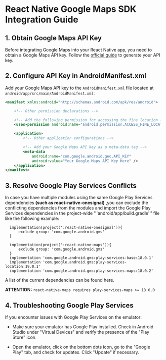 # React Native Google Maps SDK Integration Guide

## 1. Obtain Google Maps API Key

Before integrating Google Maps into your React Native app, you need to obtain a Google Maps API key. Follow the [official guide](https://developers.google.com/maps/gmp-get-started) to generate your API key.

## 2. Configure API Key in AndroidManifest.xml

Add your Google Maps API key to the `AndroidManifest.xml` file located at `android/app/src/main/AndroidManifest.xml`:

```xml
<manifest xmlns:android="http://schemas.android.com/apk/res/android">

    <!-- Other permission declarations -->

    <!-- Add the following permission for accessing the fine location -->
    <uses-permission android:name="android.permission.ACCESS_FINE_LOCATION" />

    <application>
        <!-- Other application configurations -->

        <!-- Add your Google Maps API key as a meta-data tag -->
        <meta-data
            android:name="com.google.android.geo.API_KEY"
            android:value="Your Google Maps API Key Here" />
    </application>
</manifest>
```

## 3. Resolve Google Play Services Conflicts

In case you have multiple modules using the same Google Play Services dependencies **(such as react-native-onesignal)** ,you can exclude the conflicting dependencies from the modules and import the Google Play Services dependencies in the project-wide '''android/app/build.gradle''' file like the following example:

```
  implementation(project(':react-native-onesignal')){
      exclude group: 'com.google.android.gms'
  }

  implementation(project(':react-native-maps')){
      exclude group: 'com.google.android.gms'
  }
  implementation 'com.google.android.gms:play-services-base:18.0.1'
  implementation 'com.google.android.gms:play-services-location:19.0.1'
  implementation 'com.google.android.gms:play-services-maps:18.0.2'
```

A list of the current dependencies can be found here.

**ATTENTION:** ```react-native-maps requires play-services-maps >= 18.0.0```

## 4. Troubleshooting Google Play Services

If you encounter issues with Google Play Services on the emulator:

- Make sure your emulator has Google Play installed. Check in Android Studio under "Virtual Devices" and verify the presence of the "Play Store" icon.

- Open the emulator, click on the bottom dots icon, go to the "Google Play" tab, and check for updates. Click "Update" if necessary.
